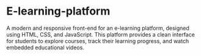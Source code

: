 # E-learning-platform
A modern and responsive front-end for an e-learning platform, designed using HTML, CSS, and JavaScript. This platform provides a clean interface for students to explore courses, track their learning progress, and watch embedded educational videos.
